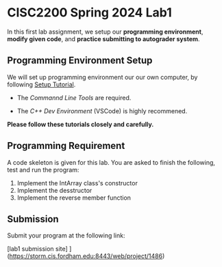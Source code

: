 # CISC2200 Spring 2024 Lab1

In this first lab assignment, we setup our **programming environment**, **modify given code**,
and **practice submitting to autograder system**.


## Programming Environment Setup
We will set up programming environment our our own computer, by following [Setup Tutorial](https://eecs280staff.github.io/tutorials/). 

- The _Commannd Line Tools_ are required. 

- The _C++ Dev Environment_ (VSCode) is highly recommened.

**Please follow these tutorials closely and carefully.**

## Programming Requirement

A code skeleton is given for this lab. You are asked to finish the following, test and run the program:

1. Implement the IntArray class's constructor
2. Implement the desstructor 
3. Implement the reverse member function

## Submission 

Submit your program at the following link:

[lab1 submission site]
](https://storm.cis.fordham.edu:8443/web/project/1486)
